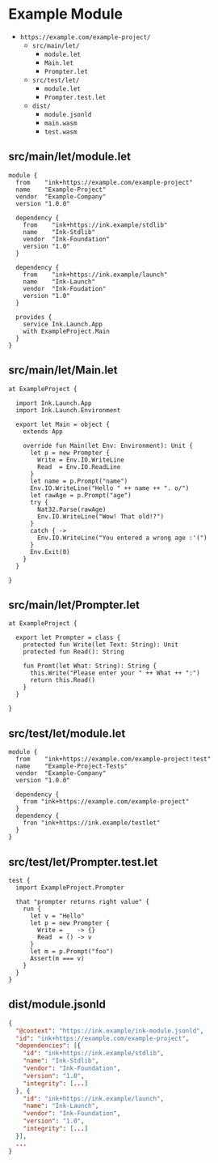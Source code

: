 # Example Module

* `https://example.com/example-project/`
  * `src/main/let/`
    * `module.let`
    * `Main.let`
    * `Prompter.let`
  * `src/test/let/`
    * `module.let`
    * `Prompter.test.let`
  * `dist/`
    * `module.jsonld`
    * `main.wasm`
    * `test.wasm`


## src/main/let/module.let
```
module {
  from    "ink+https://example.com/example-project"
  name    "Example-Project"
  vendor  "Example-Company"
  version "1.0.0"

  dependency {
    from    "ink+https://ink.example/stdlib"
    name    "Ink-Stdlib"
    vendor  "Ink-Foundation"
    version "1.0"
  }

  dependency {
    from    "ink+https://ink.example/launch"
    name    "Ink-Launch"
    vendor  "Ink-Foudation"
    version "1.0"
  }

  provides {
    service Ink.Launch.App
    with ExampleProject.Main
  }
}
```

## src/main/let/Main.let
```
at ExampleProject {

  import Ink.Launch.App
  import Ink.Launch.Environment

  export let Main = object {
    extends App

    override fun Main(let Env: Environment): Unit {
      let p = new Prompter {
        Write = Env.IO.WriteLine
        Read  = Env.IO.ReadLine
      }
      let name = p.Prompt("name")
      Env.IO.WriteLine("Hello " ++ name ++ ". o/")
      let rawAge = p.Prompt("age")
      try {
        Nat32.Parse(rawAge)
        Env.IO.WriteLine("Wow! That old!?")
      }
      catch { ->
        Env.IO.WriteLine("You entered a wrong age :'(")
      }
      Env.Exit(0)
    }
  }

}
```

## src/main/let/Prompter.let
```
at ExampleProject {

  export let Prompter = class {
    protected fun Write(let Text: String): Unit
    protected fun Read(): String

    fun Promt(let What: String): String {
      this.Write("Please enter your " ++ What ++ ":")
      return this.Read()
    }
  }

}
```

## src/test/let/module.let
```
module {
  from    "ink+https://example.com/example-project!test"
  name    "Example-Project-Tests"
  vendor  "Example-Company"
  version "1.0.0"

  dependency {
    from "ink+https://example.com/example-project"
  }
  dependency {
    fron "ink+https://ink.example/testlet"
  }
}
```

## src/test/let/Prompter.test.let
```
test {
  import ExampleProject.Prompter

  that "prompter returns right value" {
    run {
      let v = "Hello"
      let p = new Prompter {
        Write = _  -> {}
        Read  = () -> v
      }
      let m = p.Prompt("foo")
      Assert(m === v)
    }
  }
}
```

## dist/module.jsonld
```json
{
  "@context": "https://ink.example/ink-module.jsonld",
  "id": "ink+https://example.com/example-project",
  "dependencies": [{
    "id": "ink+https://ink.example/stdlib",
    "name": "Ink-Stdlib",
    "vendor": "Ink-Foundation",
    "version": "1.0",
    "integrity": [...]
  }, {
    "id": "ink+https://ink.example/launch",
    "name": "Ink-Launch",
    "vendor": "Ink-Foundation",
    "version": "1.0",
    "integrity": [...]
  }],
  ...
}
```

